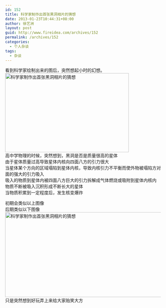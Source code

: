 ```yaml
---
id: 152
title: 科学家制作出首张黑洞相片的猜想
date: 2013-01-23T10:44:31+08:00
author: 徐艺洲
layout: post
guid: http://www.fireidea.com/archives/152
permalink: /archives/152
categories:
  - 个人杂谈
tags:
  - 杂谈
---
```

<div id="sina_keyword_ad_area2" class="articalContent   ">
  看到科学家绘制出来的图后，突然想起小时的幻想。<br /><a HREF="http://photo.blog.sina.com.cn/showpic.html#blogid=54ef398901017tc4&#038;url=http://s9.sinaimg.cn/orignal/54ef3989td3ebb0258bc8" TARGET="_blank"><img src="http://simg.sinajs.cn/blog7style/images/common/sg_trans.gif" real_src ="http://s9.sinaimg.cn/mw690/54ef3989td3ebb0258bc8&690" NAME="image_operate_92931358909349378" HEIGHT="256" WIDTH="400" ALT="科学家制作出首张黑洞相片的猜想" TITLE="科学家制作出首张黑洞相片的猜想" /></a><br />高中学物理的时候，突然想到，黑洞是否是质量很高的星体<br />由于星体质量过高导致星体内核向四面八方的引力很大<br />当星体某个方向的区域塌陷到星体内核，导致内核引力不平衡而使外物被塌陷方对面的强大的引力吸入<br />吸入的物质到星体内被四面八方巨大的引力拆解成气体燃烧或吸附到星体内核内<br />物质不断被吸入沉积形成不断长大的星体<br />当物质积累到一定程度后，发生核变爆炸</p> 
  
  <p>
    初期会类似以上图像<br />后期类似以下图像<br /><a href="http://photo.blog.sina.com.cn/showpic.html#blogid=54ef398901017tc4&#038;url=http://s12.sinaimg.cn/orignal/54ef3989td3ebce4dce2b" TARGET="_blank"><img src="http://simg.sinajs.cn/blog7style/images/common/sg_trans.gif" real_src ="http://s12.sinaimg.cn/mw690/54ef3989td3ebce4dce2b&690" HEIGHT="275" WIDTH="550" NAME="image_operate_48621358909673521" ALT="科学家制作出首张黑洞相片的猜想" TITLE="科学家制作出首张黑洞相片的猜想" /></a><br />只是突然想到好玩弄上来给大家贻笑大方
  </p>